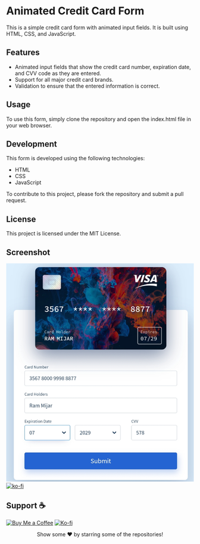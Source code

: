 # Animated Credit Card Form

This is a simple credit card form with animated input fields. It is built using HTML, CSS, and JavaScript.

## Features

* Animated input fields that show the credit card number, expiration date, and CVV code as they are entered.
* Support for all major credit card brands.
* Validation to ensure that the entered information is correct.

## Usage

To use this form, simply clone the repository and open the index.html file in your web browser.

## Development

This form is developed using the following technologies:

* HTML
* CSS
* JavaScript

To contribute to this project, please fork the repository and submit a pull request.

## License

This project is licensed under the MIT License.

## Screenshot

![Screenshot of the animated credit card form](https://raw.githubusercontent.com/Ram2020-art/Card-Form-animation/main/IMG_20230826_141516.jpg)
[![ko-fi](https://ko-fi.com/img/githubbutton_sm.svg)](https://ko-fi.com/P5P2RVETH)



## Support ☕
[![Buy Me a Coffee](https://img.shields.io/badge/-☕%20Buy%20Me%20a%20Coffee-orange)](https://www.buymeacoffee.com/ramijar2020)
[![Ko-fi](https://img.shields.io/badge/-☕%20Ko--fi-brightgreen)](https://ko-fi.com/rammijar)

<div align="center">
   Show some ❤️ by starring some of the repositories!
</div>

